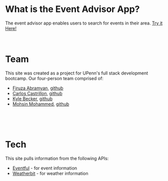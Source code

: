 <h1>What is the Event Advisor App?</h1>
<p>The event advisor app enables users to search for events in their area. <a href="https://kliche1791.github.io/weather_event_app/" target="_blank">Try it Here!</a>

<br>
<br>
<br>

<h1>Team</h1>
<p>This site was created as a project for UPenn's full stack development bootcamp. Our four-person team comprised of:</p>
<ul>
  <li>
    <a href="https://www.linkedin.com/in/firuza-abramyan-32bba527/" target="_blank">Firuza Abramyan</a>, <a href="https://github.com/firuzaa8" target="_blank">github</a></li>
  <li><a href="https://www.linkedin.com/in/carlos-castrillon-020087194/" target="_blank">Carlos Castrillon</a>, <a href="https://github.com/kliche1791" target="_blank">github</a></li>
  <li><a href="https://www.linkedin.com/in/kyle-becker-44132223/" target="_blank">Kyle Becker</a>, <a href="https://github.com/gnefkow" target="_blank">github</a></li>
  <li><a href="#">Mohsin Mohammed</a>, <a href="https://github.com/mohsinmohammed" target="_blank">github</a></li>
</ul>

<br>
<br>
<br>

<h1>Tech</h1>
<p>This site pulls information from the following APIs:</p>
<ul>
  <li><a href="http://api.eventful.com/docs">Eventful</a> - for event information</li>
  <li><a href="https://www.weatherbit.io/">Weatherbit</a> - for weather information</li>
</ul>

<br>
<br>
<br>